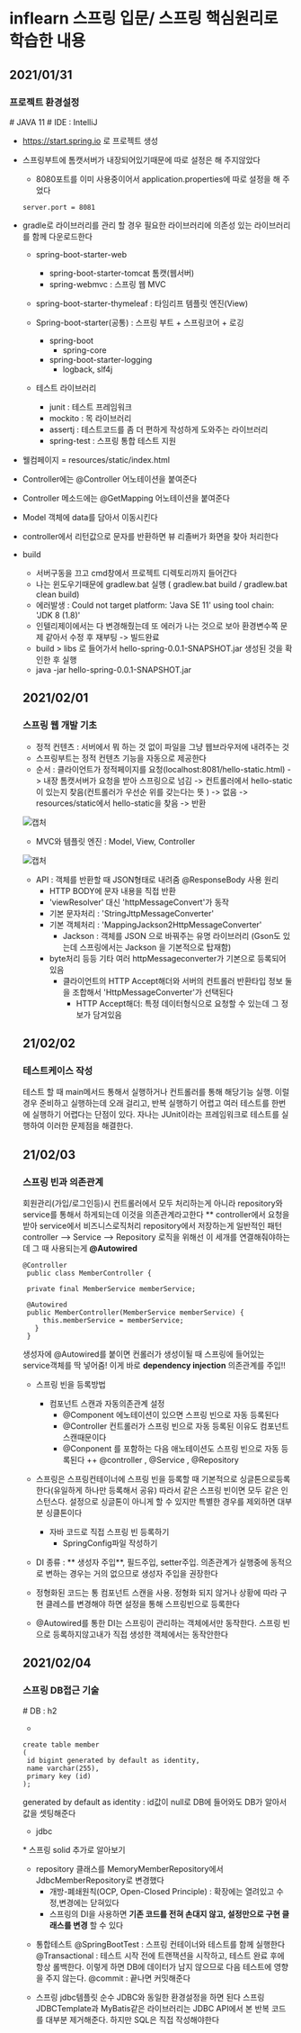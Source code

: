 # inflearn 스프링 입문/ 스프링 핵심원리로 학습한 내용

## 2021/01/31 
### 프로젝트 환경설정
&#35; JAVA 11
&#35; IDE : IntelliJ

* https://start.spring.io 로 프로젝트 생성 
* 스프링부트에 톰캣서버가 내장되어있기때문에 따로 설정은 해 주지않았다
  - 8080포트를 이미 사용중이어서 application.properties에 따로 설정을 해 주었다
  ```
  server.port = 8081
  ```
* gradle로 라이브러리를 관리 할 경우 필요한 라이브러리에 의존성 있는 라이브러리를 함께 다운로드한다
  - spring-boot-starter-web
    + spring-boot-starter-tomcat 톰캣(웹서버)
    + spring-webmvc : 스프링 웹 MVC
  - spring-boot-starter-thymeleaf : 타임리프 템플릿 엔진(View)
  - Spring-boot-starter(공통) : 스프링 부트 + 스프링코어 + 로깅
    + spring-boot
      + spring-core
    + spring-boot-starter-logging
      + logback, slf4j
    
  - 테스트 라이브러리
    + junit : 테스트 프레임워크
    + mockito : 목 라이브러리
    + assertj : 테스트코드를 좀 더 편하게 작성하게 도와주는 라이브러리
    + spring-test : 스프링 통합 테스트 지원
* 웰컴페이지 = resources/static/index.html 
* Controller에는 @Controller 어노테이션을 붙여준다
* Controller 메소드에는 @GetMapping 어노테이션을 붙여준다
* Model 객체에 data를 담아서 이동시킨다
* controller에서 리턴값으로 문자를 반환하면 뷰 리졸버가 화면을 찾아 처리한다
* build
  - 서버구동을 끄고 cmd창에서 프로젝트 디렉토리까지 들어간다
  - 나는 윈도우기때문에 gradlew.bat 실행 ( gradlew.bat build / gradlew.bat clean build)
  - 에러발생 :  Could not target platform: 'Java SE 11' using tool chain: 'JDK 8 (1.8)'
  - 인텔리제이에서는 다 변경해줬는데 또 에러가 나는 것으로 보아 환경변수쪽 문제 같아서 수정 후 재부팅 -> 빌드완료
  - build > libs 로 들어가서 hello-spring-0.0.1-SNAPSHOT.jar 생성된 것을 확인한 후 실행
  - java -jar hello-spring-0.0.1-SNAPSHOT.jar
  
  
  ## 2021/02/01
  ### 스프링 웹 개발 기초
  * 정적 컨텐츠 : 서버에서 뭐 하는 것 없이 파일을 그냥 웹브라우저에 내려주는 것
   - 스프링부트는 정적 컨텐츠 기능을 자동으로 제공한다
   - 순서 : 클라이언트가 정적페이지를 요청(localhost:8081/hello-static.html) -> 내장 톰캣서버가 요청을 받아 스프링으로 넘김 -> 컨트롤러에서 hello-static 이 있는지 찾음(컨트롤러가 우선순            위를 갖는다는 뜻 ) -> 없음 -> resources/static에서 hello-static을 찾음 -> 반환
   
   
   ![캡처](https://user-images.githubusercontent.com/58330668/106472341-e9ef6200-64e5-11eb-9326-62fccce4647c.jpg)
   
  
  * MVC와 템플릿 엔진 : Model, View, Controller
  
  
  ![캡처](https://user-images.githubusercontent.com/58330668/106472699-49e60880-64e6-11eb-869a-dd7b904a29e3.jpg)
  
  
  * API : 객체를 반환할 때 JSON형태로 내려줌
  @ResponseBody 사용 원리
    - HTTP BODY에 문자 내용을 직접 반환
    - 'viewResolver' 대신 'httpMessageConvert'가 동작
    - 기본 문자처리 : 'StringJttpMessageConverter'
    - 기본 객체처리 : 'MappingJackson2HttpMessageConverter'
      + Jackson : 객체를 JSON 으로 바꿔주는 유명 라이브러리 (Gson도 있는데 스프링에서는 Jackson 을 기본적으로 탑재함)
    - byte처리 등등 기타 여러 httpMessageconverter가 기본으로 등록되어있음
      + 클라이언트의 HTTP Accept해더와 서버의 컨트롤러 반환타입 정보 둘을 조합해서 'HttpMessageConverter'가 선택된다
        + HTTP Accept해더: 특정 데이터형식으로 요청할 수 있는데 그 정보가 담겨있음
        
        
   ## 21/02/02
   ### 테스트케이스 작성
   테스트 할 때 main메서드 통해서 실행하거나 컨트롤러를 통해 해당기능 실행. 이럴경우 준비하고 실행하는데 오래 걸리고, 반복 실행하기 어렵고 여러 테스트를 한번에 실행하기 어렵다는 단점이 있다.
   자나는 JUnit이라는 프레임워크로 테스트를 실행하여 이러한 문제점을 해결한다. 
   
   
   ## 21/02/03
   ### 스프링 빈과 의존관계
   회원관리(가입/로그인등)시 컨트롤러에서 모두 처리하는게 아니라 repository와 service를 통해서 하게되는데 이것을 의존관계라고한다
   ** controller에서 요청을받아 service에서 비즈니스로직처리 repository에서 저장하는게 일반적인 패턴
   controller --> Service --> Repository 로직을 위해선 이 세개를 연결해줘야하는데 그 때 사용되는게 __@Autowired__

   ```
   @Controller
    public class MemberController {

    private final MemberService memberService;

    @Autowired
    public MemberController(MemberService memberService) {
        this.memberService = memberService;
      }
    }
   
   ```
   
  생성자에 @Autowired를 붙이면 컨롤러가 생성이될 때 스프링에 들어있는 service객체를 딱 넣어줌! 이게 바로 __dependency injection__
  의존관계를 주입!!
  
  * 스프링 빈을 등록방법
    + 컴포넌트 스캔과 자동의존관계 설정
      - @Component 에노테이션이 있으면 스프링 빈으로 자동 등록된다
      - @Controller 컨트롤러가 스프링 빈으로 자동 등록된 이유도 컴포넌트 스캔때문이다
      - @Conponent 를 포함하는 다음 애노테이션도 스프링 빈으로 자동 등록된다
        ++ @controller , @Service , @Repository
  
  * 스프링은 스프링컨테이너에 스프링 빈을 등록할 때 기본적으로 싱글톤으로등록한다(유일하게 하나만 등록해서 공유) 따라서 같은 스프링 빈이면 모두 같은 인스턴스다. 
    설정으로 싱글톤이 아니게 할 수 있지만 특별한 경우를 제외하면 대부분 싱클톤이다
        
    + 자바 코드로 직접 스프링 빈 등록하기
      - SpringConfig파일 작성하기
  
  * DI 종류 : ** 생성자 주입**, 필드주입, setter주입. 의존관계가 실행중에 동적으로 변하는 경우는 거의 없으므로 생성자 주입을 권장한다
  * 정형화된 코드는 통 컴포넌트 스캔을 사용. 정형화 되지 않거나 상황에 따라 구현 클레스를 변경해야 하면 설정을 통해 스프링빈으로 등록한다
  * @Autowired를 통한 DI는 스프링이 관리하는 객체에서만 동작한다. 스프링 빈으로 등록하지않고내가 직접 생성한 객체에서는 동작안한다 
  
  ## 2021/02/04
  ### 스프링 DB접근 기술
  &#35; DB : h2
  
  *
  ```
  create table member
  (
   id bigint generated by default as identity,
   name varchar(255),
   primary key (id)
  );
  
  ```
   generated by default as identity : id값이 null로 DB에 들어와도 DB가 알아서 값을 셋팅해준다
   
   * jdbc
   
   &#42; 스프링 solid 추가로 알아보기
    - repository 클래스를 MemoryMemberRepository에서 JdbcMemberRepository로 변경했다
      + 개방-폐쇄원칙(OCP, Open-Closed Principle) : 확장에는 열려있고 수정,변경에는 닫혀있다
      + 스프링의 DI을 사용하면 __기존 코드를 전혀 손대지 않고, 설정만으로 구현 클래스를 변경__ 할 수 있다
   
   * 통합테스트
   @SpringBootTest : 스프링 컨테이너와 테스트를 함께 실행한다
   @Transactional : 테스트 시작 전에 트랜잭션을 시작하고, 테스트 완료 후에 항상 롤백한다. 이렇게 하면 DB에 데이터가 남지 않으므로 다음 테스트에 영향을 주지 않는다.
   @commit : 끝나면 커밋해준다
   
   * 스프링 jdbc템플릿
   순수 JDBC와 동일한 환경설정을 하면 된다
   스프링 JDBCTemplate과 MyBatis같은 라이브러리는 JDBC API에서 본 반복 코드를 대부분 제거해준다. 하지만 SQL은 직접 작성해야한다
   
   

